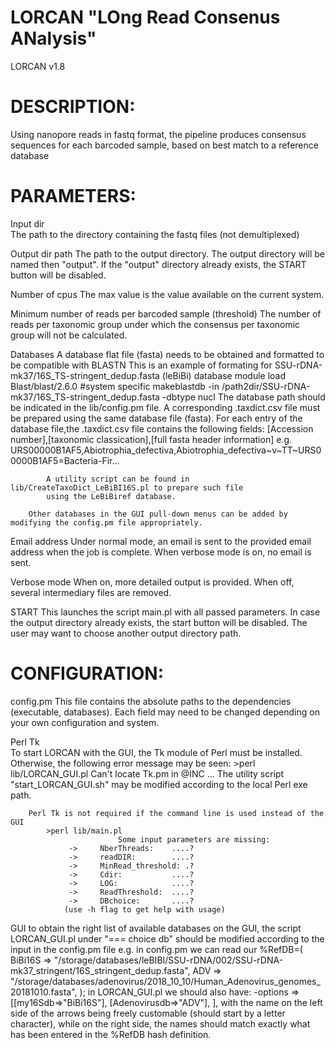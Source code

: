 LORCAN "LOng Read Consenus ANalysis" 	 
====================================
LORCAN v1.8

# DESCRIPTION:
Using nanopore reads in fastq format, the pipeline produces consensus sequences 
for each barcoded sample, based on best match to a reference database 

# PARAMETERS:
Input dir 		
		The path to the directory containing the fastq files (not demultiplexed)
		
Output dir path
		The path to the output directory. The output directory will be named then "output".
		If the "output"	directory already exists, the START button will be disabled.
		
Number of cpus
		The max value is the value available on the current system.
		
Minimum number of reads per barcoded sample (threshold)
		The number of reads per taxonomic group under which the consensus per taxonomic group 
		will not be calculated.
		
Databases
		A database flat file (fasta) needs to be obtained and formatted to be compatible with BLASTN
			This is an example of formating for SSU-rDNA-mk37/16S_TS-stringent_dedup.fasta (leBiBi) database
				module load Blast/blast/2.6.0 #system specific
				makeblastdb -in  /path2dir/SSU-rDNA-mk37/16S_TS-stringent_dedup.fasta -dbtype nucl
			The database path should be indicated in the lib/config.pm file. 
		A corresponding .taxdict.csv file must be prepared using the same database file (fasta). 
			For each entry of the database file,the .taxdict.csv file contains the following fields:
				[Accession number],[taxonomic classication],[full fasta header information]
			e.g. URS00000B1AF5,Abiotrophia_defectiva,Abiotrophia_defectiva~v~TT~URS00000B1AF5=Bacteria-Fir...
			
			A utility script can be found in lib/CreateTaxoDict_LeBiBI16S.pl to prepare such file 
			using the LeBiBiref database.
			
		Other databases in the GUI pull-down menus can be added by modifying the config.pm file appropriately.
		
Email address
		Under normal mode, an email is sent to the provided email address when the job is complete.
		When verbose mode is on, no email is sent.

Verbose mode
		When on, more detailed output is provided. When off, several intermediary files are removed.
		
START
		This launches the script main.pl with all passed parameters. In case the output directory already 
		exists, the start button will be disabled. The user may want to choose another output directory path.		
		
		
CONFIGURATION:
==============
config.pm
		This file contains the absolute paths to the dependencies (executable, databases).
		Each field may need to be changed depending on your own configuration and system.

Perl Tk		
		To start LORCAN with the GUI, the Tk module of Perl must be installed. Otherwise, 
		the following error message may be seen:
			>perl lib/LORCAN_GUI.pl
				Can't locate Tk.pm in @INC ...
		The utility script "start_LORCAN_GUI.sh" may be modified according to the local Perl exe path.
		
		Perl Tk is not required if the command line is used instead of the GUI 
			>perl lib/main.pl
							Some input parameters are missing:
				 ->     NberThreads:    ....?
				 ->     readDIR:        ....?
				 ->     MinRead_threshold: .?
				 ->     Cdir:           ....?
				 ->     LOG:            ....?
				 ->     ReadThreshold:  ....?
				 ->     DBchoice:       ....?
				(use -h flag to get help with usage)

GUI	
		to obtain the right list of available databases on the GUI,
			the script LORCAN_GUI.pl under "=== choice db" should be modified according to the input in the config.pm file
				e.g. in config.pm we can read
				our %RefDB=(
						BiBi16S => "/storage/databases/leBIBI/SSU-rDNA/002/SSU-rDNA-mk37_stringent/16S_stringent_dedup.fasta",
						ADV => "/storage/databases/adenovirus/2018_10_10/Human_Adenovirus_genomes_20181010.fasta",
				);
				in LORCAN_GUI.pl we should also have:
				-options => [[my16Sdb=>"BiBi16S"], [Adenovirusdb=>"ADV"], ],
				with the name on the left side of the arrows being freely customable (should start by a letter character), 
				while on the right side, the names should match exactly what has been entered in the %RefDB hash definition.
		
